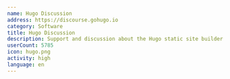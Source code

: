 ```yaml
---
name: Hugo Discussion
address: https://discourse.gohugo.io
category: Software
title: Hugo Discussion
description: Support and discussion about the Hugo static site builder.
userCount: 5785
icon: hugo.png
activity: high
language: en
---
```


